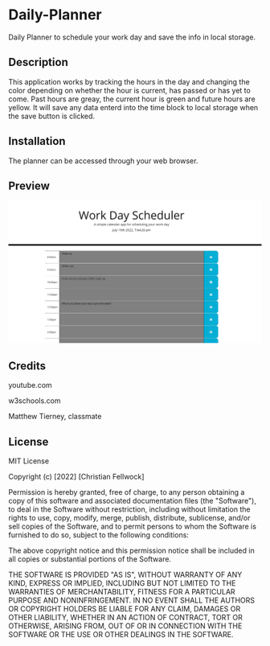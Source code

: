 # Daily-Planner
Daily Planner to schedule your work day and save the info in local storage.

## Description
This application works by tracking the hours in the day and changing the color depending on whether the hour is current, has passed or has yet to come. Past hours are greay, the current hour is green and future hours are yellow. It will save any data enterd into the time block to local storage when the save button is clicked.

## Installation
The planner can be accessed through your web browser.

## Preview
![screenshot](./Assets/images/plannerpreview.jpg)

## Credits

youtube.com

w3schools.com

Matthew Tierney, classmate 

## License 

MIT License

Copyright (c) [2022] [Christian Fellwock]

Permission is hereby granted, free of charge, to any person obtaining a copy
of this software and associated documentation files (the "Software"), to deal
in the Software without restriction, including without limitation the rights
to use, copy, modify, merge, publish, distribute, sublicense, and/or sell
copies of the Software, and to permit persons to whom the Software is
furnished to do so, subject to the following conditions:

The above copyright notice and this permission notice shall be included in all
copies or substantial portions of the Software.

THE SOFTWARE IS PROVIDED "AS IS", WITHOUT WARRANTY OF ANY KIND, EXPRESS OR
IMPLIED, INCLUDING BUT NOT LIMITED TO THE WARRANTIES OF MERCHANTABILITY,
FITNESS FOR A PARTICULAR PURPOSE AND NONINFRINGEMENT. IN NO EVENT SHALL THE
AUTHORS OR COPYRIGHT HOLDERS BE LIABLE FOR ANY CLAIM, DAMAGES OR OTHER
LIABILITY, WHETHER IN AN ACTION OF CONTRACT, TORT OR OTHERWISE, ARISING FROM,
OUT OF OR IN CONNECTION WITH THE SOFTWARE OR THE USE OR OTHER DEALINGS IN THE
SOFTWARE.